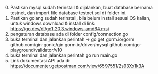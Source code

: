 0. Pastikan mysql sudah terinstall & dijalankan, buat database bernama testnet, dan import file database testnet.sql di folder ini.
1. Pastikan golang sudah terinstall, bila belum install sesuai OS kalian, untuk windows download & install di link: https://go.dev/dl/go1.20.3.windows-amd64.msi
2. pengaturan database ada di folder config/connection.go
3. buka terminal dan jalankan perintah -> go get gorm.io/gorm github.com/gin-gonic/gin gorm.io/driver/mysql github.com/go-playground/validator/v10
4. buka terminal dan jalankan perintah go run main.go
5. Link dokumentasi API ada di: https://documenter.getpostman.com/view/6597551/2s93Xx1k3A